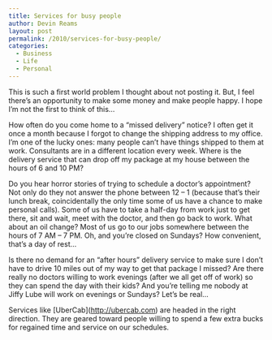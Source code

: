 ```yaml
---
title: Services for busy people
author: Devin Reams
layout: post
permalink: /2010/services-for-busy-people/
categories:
  - Business
  - Life
  - Personal
---
```

This is such a first world problem I thought about not posting it. But, I feel there&#8217;s an opportunity to make some money and make people happy. I hope I&#8217;m not the first to think of this&#8230;

How often do you come home to a &#8220;missed delivery&#8221; notice? I often get it once a month because I forgot to change the shipping address to my office. I&#8217;m one of the lucky ones: many people can&#8217;t have things shipped to them at work. Consultants are in a different location every week. Where is the delivery service that can drop off my package at my house between the hours of 6 and 10 PM?

Do you hear horror stories of trying to schedule a doctor&#8217;s appointment? Not only do they not answer the phone between 12 &#8211; 1 (because that&#8217;s their lunch break, coincidentally the only time some of us have a chance to make personal calls). Some of us have to take a half-day from work just to get there, sit and wait, meet with the doctor, and then go back to work. What about an oil change? Most of us go to our jobs somewhere between the hours of 7 AM &#8211; 7 PM. Oh, and you&#8217;re closed on Sundays? How convenient, that&#8217;s a day of rest&#8230;

Is there no demand for an &#8220;after hours&#8221; delivery service to make sure I don&#8217;t have to drive 10 miles out of my way to get that package I missed? Are there really no doctors willing to work evenings (after we all get off of work) so they can spend the day with their kids? And you&#8217;re telling me nobody at Jiffy Lube will work on evenings or Sundays? Let&#8217;s be real&#8230;

Services like \[UberCab\](http://ubercab.com) are headed in the right direction. They are geared toward people willing to spend a few extra bucks for regained time and service on our schedules.